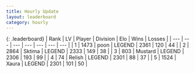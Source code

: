 ```yaml
---
title: Hourly Update
layout: leaderboard
category: hourly
---
```


{: .leaderboard}
| Rank | LV | Player | Division | Elo | Wins | Losses |
| --- | --- | --- | --- | --- | --- | --- |
| <span data-change="0">1</span> | 1473 | <span title="ID: 540690">poon</span> | LEGEND | <span data-change="0">2361</span> | <span data-change="0">120</span> | <span data-change="0">44</span> |
| <span data-change="0">2</span> | 2864 | <span title="ID: 353063">Sktima</span> | LEGEND | <span data-change="0">2333</span> | <span data-change="0">149</span> | <span data-change="0">38</span> |
| <span data-change="0">3</span> | 803 | <span title="ID: 611082">Mustard</span> | LEGEND | <span data-change="0">2306</span> | <span data-change="0">193</span> | <span data-change="0">99</span> |
| <span data-change="0">4</span> | 74 | <span title="ID: 758005">Relish</span> | LEGEND | <span data-change="0">2301</span> | <span data-change="0">88</span> | <span data-change="0">37</span> |
| <span data-change="0">5</span> | 1524 | <span title="ID: 200908">Xaura</span> | LEGEND | <span data-change="0">2301</span> | <span data-change="0">101</span> | <span data-change="0">50</span> |